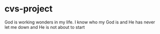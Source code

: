 # cvs-project
God is working wonders in my life. I know who my God is and He has never let me down and He is not about to start
